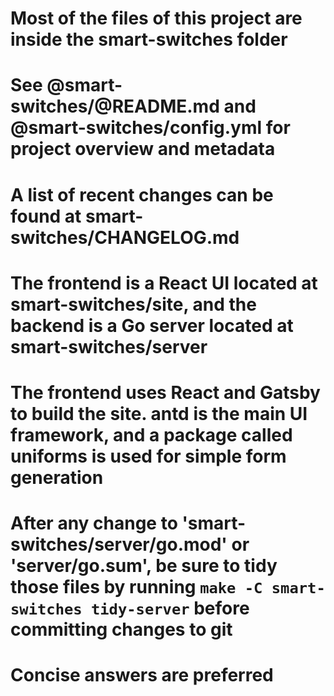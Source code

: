 # Most of the files of this project are inside the smart-switches folder

# See @smart-switches/@README.md and @smart-switches/config.yml for project overview and metadata

# A list of recent changes can be found at smart-switches/CHANGELOG.md

# The frontend is a React UI located at smart-switches/site, and the backend is a Go server located at smart-switches/server

# The frontend uses React and Gatsby to build the site. antd is the main UI framework, and a package called uniforms is used for simple form generation

# After any change to 'smart-switches/server/go.mod' or 'server/go.sum', be sure to tidy those files by running `make -C smart-switches tidy-server` before committing changes to git

# Concise answers are preferred
